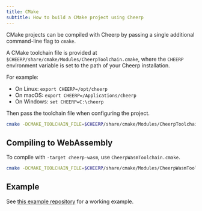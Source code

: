 ```yaml
---
title: CMake
subtitle: How to build a CMake project using Cheerp
---
```


CMake projects can be compiled with Cheerp by passing a single additional command-line flag to `cmake`.

A CMake toolchain file is provided at `$CHEERP/share/cmake/Modules/CheerpToolchain.cmake`, where the `CHEERP` environment variable is set to the path of your Cheerp installation.

For example:

- On Linux: `export CHEERP=/opt/cheerp`
- On macOS: `export CHEERP=/Applications/cheerp`
- On Windows: `set CHEERP=C:\cheerp`

Then pass the toolchain file when configuring the project.

```bash
cmake -DCMAKE_TOOLCHAIN_FILE=$CHEERP/share/cmake/Modules/CheerpToolchain.cmake .
```

## Compiling to WebAssembly

To compile with `-target cheerp-wasm`, use `CheerpWasmToolchain.cmake`.

```bash
cmake -DCMAKE_TOOLCHAIN_FILE=$CHEERP/share/cmake/Modules/CheerpWasmToolchain.cmake .
```

## Example

See [this example repository](https://github.com/nanaian/minimal-cmake-cheerp) for a working example.
